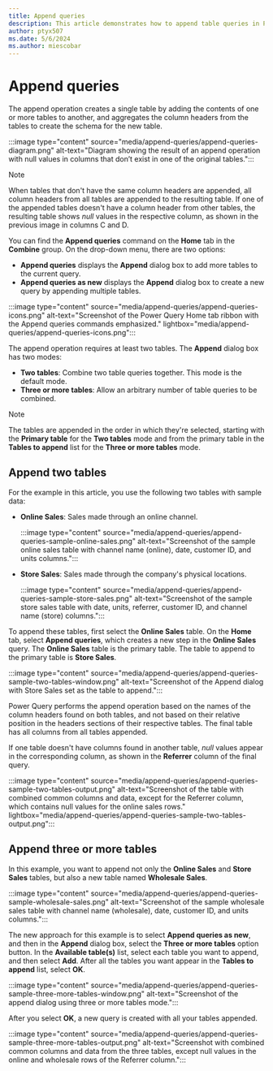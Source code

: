 ```yaml
---
title: Append queries
description: This article demonstrates how to append table queries in Power Query.
author: ptyx507
ms.date: 5/6/2024
ms.author: miescobar
---
```


# Append queries

The append operation creates a single table by adding the contents of one or more tables to another, and aggregates the column headers from the tables to create the schema for the new table.

:::image type="content" source="media/append-queries/append-queries-diagram.png" alt-text="Diagram showing the result of an append operation with null values in columns that don’t exist in one of the original tables.":::

> [!NOTE]
>When tables that don't have the same column headers are appended, all column headers from all tables are appended to the resulting table. If one of the appended tables doesn't have a column header from other tables, the resulting table shows *null* values in the respective column, as shown in the previous image in columns C and D.

You can find the **Append queries** command on the **Home** tab in the **Combine** group. On the drop-down menu, there are two options:

* **Append queries** displays the **Append** dialog box to add more tables to the current query.
* **Append queries as new** displays the **Append** dialog box to create a new query by appending multiple tables.

:::image type="content" source="media/append-queries/append-queries-icons.png" alt-text="Screenshot of the Power Query Home tab ribbon with the Append queries commands emphasized." lightbox="media/append-queries/append-queries-icons.png":::

The append operation requires at least two tables. The **Append** dialog box has two modes:

* **Two tables**: Combine two table queries together. This mode is the default mode.
* **Three or more tables**: Allow an arbitrary number of table queries to be combined.

> [!NOTE]
>The tables are appended in the order in which they're selected, starting with the **Primary table** for the **Two tables** mode and from the primary table in the **Tables to append** list for the **Three or more tables** mode.

## Append two tables

For the example in this article, you use the following two tables with sample data:

* **Online Sales**: Sales made through an online channel.

  :::image type="content" source="media/append-queries/append-queries-sample-online-sales.png" alt-text="Screenshot of the sample online sales table with channel name (online), date, customer ID, and units columns.":::

* **Store Sales**: Sales made through the company's physical locations.

  :::image type="content" source="media/append-queries/append-queries-sample-store-sales.png" alt-text="Screenshot of the sample store sales table with date, units, referrer, customer ID, and channel name (store) columns.":::

To append these tables, first select the **Online Sales** table. On the **Home** tab, select **Append queries**, which creates a new step in the **Online Sales** query. The **Online Sales** table is the primary table. The table to append to the primary table is **Store Sales**.

:::image type="content" source="media/append-queries/append-queries-sample-two-tables-window.png" alt-text="Screenshot of the Append dialog with Store Sales set as the table to append.":::

Power Query performs the append operation based on the names of the column headers found on both tables, and not based on their relative position in the headers sections of their respective tables. The final table has all columns from all tables appended.

If one table doesn't have columns found in another table, *null* values appear in the corresponding column, as shown in the **Referrer** column of the final query.

:::image type="content" source="media/append-queries/append-queries-sample-two-tables-output.png" alt-text="Screenshot of the table with combined common columns and data, except for the Referrer column, which contains null values for the online sales rows." lightbox="media/append-queries/append-queries-sample-two-tables-output.png":::

## Append three or more tables

In this example, you want to append not only the **Online Sales** and **Store Sales** tables, but also a new table named **Wholesale Sales**.

:::image type="content" source="media/append-queries/append-queries-sample-wholesale-sales.png" alt-text="Screenshot of the sample wholesale sales table with channel name (wholesale), date, customer ID, and units columns.":::

The new approach for this example is to select **Append queries as new**, and then in the **Append** dialog box, select the **Three or more tables** option button. In the **Available table(s)** list, select each table you want to append, and then select **Add**. After all the tables you want appear in the **Tables to append** list, select **OK**.

:::image type="content" source="media/append-queries/append-queries-sample-three-more-tables-window.png" alt-text="Screenshot of the append dialog using three or more tables mode.":::

After you select **OK**, a new query is created with all your tables appended.

:::image type="content" source="media/append-queries/append-queries-sample-three-more-tables-output.png" alt-text="Screenshot with combined common columns and data from the three tables, except null values in the online and wholesale rows of the Referrer column.":::
